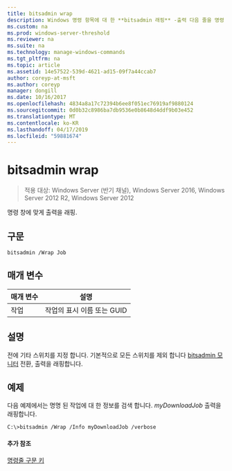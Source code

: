 ```yaml
---
title: bitsadmin wrap
description: Windows 명령 항목에 대 한 **bitsadmin 래핑** -출력 다음 줄을 명령 창 맨 오른쪽 가장자리로 벗어난 텍스트의 줄을 래핑합니다.
ms.custom: na
ms.prod: windows-server-threshold
ms.reviewer: na
ms.suite: na
ms.technology: manage-windows-commands
ms.tgt_pltfrm: na
ms.topic: article
ms.assetid: 14e57522-539d-4621-ad15-09f7a44ccab7
author: coreyp-at-msft
ms.author: coreyp
manager: dongill
ms.date: 10/16/2017
ms.openlocfilehash: 4834a8a17c72394b6ee8f051ec76919af9880124
ms.sourcegitcommit: 0d0b32c8986ba7db9536e0b8648d4ddf9b03e452
ms.translationtype: MT
ms.contentlocale: ko-KR
ms.lasthandoff: 04/17/2019
ms.locfileid: "59881674"
---
```

# <a name="bitsadmin-wrap"></a>bitsadmin wrap

>적용 대상: Windows Server (반기 채널), Windows Server 2016, Windows Server 2012 R2, Windows Server 2012

명령 창에 맞게 출력을 래핑.

## <a name="syntax"></a>구문

```
bitsadmin /Wrap Job
```

## <a name="parameters"></a>매개 변수

|매개 변수|설명|
|-------|--------|
|작업|작업의 표시 이름 또는 GUID|

## <a name="remarks"></a>설명

전에 기타 스위치를 지정 합니다. 기본적으로 모든 스위치를 제외 합니다 [bitsadmin 모니터](bitsadmin-monitor.md) 전환, 출력을 래핑합니다.

## <a name="BKMK_examples"></a>예제

다음 예제에서는 명명 된 작업에 대 한 정보를 검색 합니다. *myDownloadJob* 출력을 래핑합니다.

```
C:\>bitsadmin /Wrap /Info myDownloadJob /verbose
```

#### <a name="additional-references"></a>추가 참조

[명령줄 구문 키](command-line-syntax-key.md)
